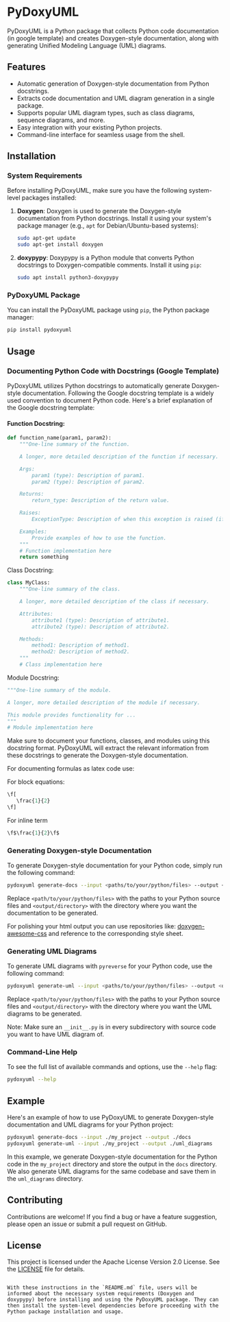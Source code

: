 # PyDoxyUML

PyDoxyUML is a Python package that collects Python code documentation (in google template) and creates Doxygen-style documentation, along with generating Unified Modeling Language (UML) diagrams.

## Features

- Automatic generation of Doxygen-style documentation from Python docstrings.
- Extracts code documentation and UML diagram generation in a single package.
- Supports popular UML diagram types, such as class diagrams, sequence diagrams, and more.
- Easy integration with your existing Python projects.
- Command-line interface for seamless usage from the shell.

## Installation

### System Requirements

Before installing PyDoxyUML, make sure you have the following system-level packages installed:

1. **Doxygen**: Doxygen is used to generate the Doxygen-style documentation from Python docstrings. Install it using your system's package manager (e.g., `apt` for Debian/Ubuntu-based systems):

   ```bash
   sudo apt-get update
   sudo apt-get install doxygen
   ```

2. **doxypypy**: Doxypypy is a Python module that converts Python docstrings to Doxygen-compatible comments. Install it using `pip`:

   ```bash
   sudo apt install python3-doxypypy
   ```

### PyDoxyUML Package

You can install the PyDoxyUML package using `pip`, the Python package manager:

```bash
pip install pydoxyuml
```

## Usage

### Documenting Python Code with Docstrings (Google Template)

PyDoxyUML utilizes Python docstrings to automatically generate Doxygen-style documentation. Following the Google docstring template is a widely used convention to document Python code. Here's a brief explanation of the Google docstring template:

#### Function Docstring:

```python
def function_name(param1, param2):
    """One-line summary of the function.

    A longer, more detailed description of the function if necessary.

    Args:
        param1 (type): Description of param1.
        param2 (type): Description of param2.

    Returns:
        return_type: Description of the return value.

    Raises:
        ExceptionType: Description of when this exception is raised (if applicable).

    Examples:
        Provide examples of how to use the function.
    """
    # Function implementation here
    return something
```

Class Docstring:

```python
class MyClass:
    """One-line summary of the class.

    A longer, more detailed description of the class if necessary.

    Attributes:
        attribute1 (type): Description of attribute1.
        attribute2 (type): Description of attribute2.

    Methods:
        method1: Description of method1.
        method2: Description of method2.
    """
    # Class implementation here
```

Module Docstring:

```python
"""One-line summary of the module.

A longer, more detailed description of the module if necessary.

This module provides functionality for ...
"""
# Module implementation here
```

Make sure to document your functions, classes, and modules using this docstring format. PyDoxyUML will extract the relevant information from these docstrings to generate the Doxygen-style documentation.

For documenting formulas as latex code use:

For block equations:

```python
\f[
   \frac{1}{2}
\f]
```

For inline term

```python
\f$\frac{1}{2}\f$
```

### Generating Doxygen-style Documentation

To generate Doxygen-style documentation for your Python code, simply run the following command:

```bash
pydoxyuml generate-docs --input <paths/to/your/python/files> --output <output/directory>
```

Replace `<path/to/your/python/files>` with the paths to your Python source files and `<output/directory>` with the directory where you want the documentation to be generated.

For polishing your html output you can use repositories like: [doxygen-awesome-css](https://github.com/jothepro/doxygen-awesome-css) and reference to the corresponding style sheet.

### Generating UML Diagrams

To generate UML diagrams with `pyreverse` for your Python code, use the following command:

```bash
pydoxyuml generate-uml --input <paths/to/your/python/files> --output <output/directory>
```

Replace `<path/to/your/python/files>` with the paths to your Python source files and `<output/directory>` with the directory where you want the UML diagrams to be generated.

Note: Make sure an `__init__.py` is in every subdirectory with source code you want to have UML diagram of.

### Command-Line Help

To see the full list of available commands and options, use the `--help` flag:

```bash
pydoxyuml --help
```

## Example

Here's an example of how to use PyDoxyUML to generate Doxygen-style documentation and UML diagrams for your Python project:

```bash
pydoxyuml generate-docs --input ./my_project --output ./docs
pydoxyuml generate-uml --input ./my_project --output ./uml_diagrams
```

In this example, we generate Doxygen-style documentation for the Python code in the `my_project` directory and store the output in the `docs` directory. We also generate UML diagrams for the same codebase and save them in the `uml_diagrams` directory.

## Contributing

Contributions are welcome! If you find a bug or have a feature suggestion, please open an issue or submit a pull request on GitHub.

## License

This project is licensed under the Apache License Version 2.0 License. See the [LICENSE](LICENSE) file for details.

```

With these instructions in the `README.md` file, users will be informed about the necessary system requirements (Doxygen and doxypypy) before installing and using the PyDoxyUML package. They can then install the system-level dependencies before proceeding with the Python package installation and usage.